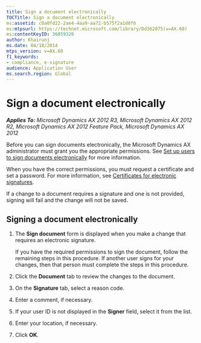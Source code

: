 ```yaml
---
title: Sign a document electronically
TOCTitle: Sign a document electronically
ms:assetid: c8a0fd22-2ae4-4aa9-aa72-b575f2a1d0f6
ms:mtpsurl: https://technet.microsoft.com/library/Dd362075(v=AX.60)
ms:contentKeyID: 36059320
author: Khairunj
ms.date: 04/18/2014
mtps_version: v=AX.60
f1_keywords:
- compliance, e-signature
audience: Application User
ms.search.region: Global
---
```


# Sign a document electronically 


_**Applies To:** Microsoft Dynamics AX 2012 R3, Microsoft Dynamics AX 2012 R2, Microsoft Dynamics AX 2012 Feature Pack, Microsoft Dynamics AX 2012_

Before you can sign documents electronically, the Microsoft Dynamics AX administrator must grant you the appropriate permissions. See [Set up users to sign documents electronically](set-up-users-to-sign-documents-electronically.md) for more information.

When you have the correct permissions, you must request a certificate and set a password. For more information, see [Certificates for electronic signatures](certificates-for-electronic-signatures.md).

If a change to a document requires a signature and one is not provided, signing will fail and the change will not be saved.

## Signing a document electronically

1.  The **Sign document** form is displayed when you make a change that requires an electronic signature.
    
    If you have the required permissions to sign the document, follow the remaining steps in this procedure. If another user signs for your changes, then that person must complete the steps in this procedure.

2.  Click the **Document** tab to review the changes to the document.

3.  On the **Signature** tab, select a reason code.

4.  Enter a comment, if necessary.

5.  If your user ID is not displayed in the **Signer** field, select it from the list.

6.  Enter your location, if necessary.

7.  Click **OK**.

  


